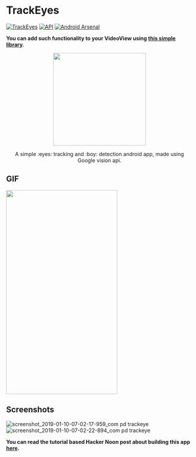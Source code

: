 # TrackEyes
[![TrackEyes](https://img.shields.io/badge/Pradyuman7-TrackEyes-purple.svg?style=flat)](https://github.com/Pradyuman7/TrackEyes)
[![API](https://img.shields.io/badge/API-15%2B-brightgreen.svg?style=flat)](https://android-arsenal.com/api?level=15)
[![Android Arsenal](https://img.shields.io/badge/Android%20Arsenal-TrackEyes-brightgreen.svg?style=flat)](https://android-arsenal.com/details/3/7446)

**You can add such functionality to your VideoView using [this simple library](https://github.com/Pradyuman7/LookAtMe).**

<p align="center">
  <img width="250" height="250" src="https://user-images.githubusercontent.com/41565823/53384554-9419f300-397b-11e9-84e6-c4e01c293ea9.gif">
</p>
<p align="center">
A simple :eyes: tracking and :boy: detection android app, made using Google vision api.
</p>


## GIF
<p align="left">
  <img width="300" height="550" src="https://user-images.githubusercontent.com/41565823/53345341-f8ee3280-3914-11e9-8be4-0f4e89ae69db.gif">
</p>

## Screenshots
![screenshot_2019-01-10-07-02-17-959_com pd trackeye](https://user-images.githubusercontent.com/41565823/50949699-8978cc80-14a7-11e9-9899-b99fec80be41.jpg)
![screenshot_2019-01-10-07-02-22-894_com pd trackeye](https://user-images.githubusercontent.com/41565823/50949700-8978cc80-14a7-11e9-96e8-92eb7cfdb78f.jpg)

**You can read the tutorial based Hacker Noon post about building this app [here](https://medium.com/@pradyumandixit/make-an-eye-tracking-and-face-detection-app-as-a-beginner-d72e0139546b).**
